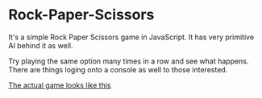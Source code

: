 # Rock-Paper-Scissors
It's a simple Rock Paper Scissors game in JavaScript. It has very primitive AI behind it as well. 

Try playing the same option many times in a row and see what happens. There are things loging onto a console as well to those interested. 

[The actual game looks like this](index.html)
